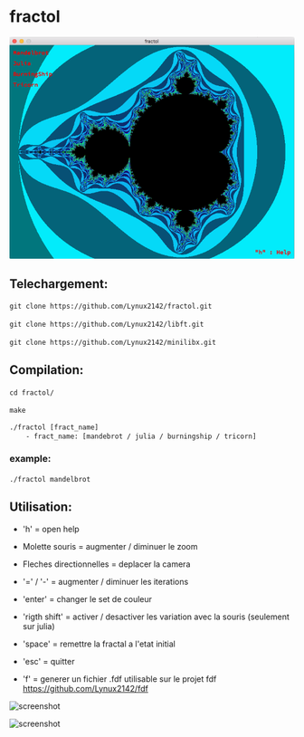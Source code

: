 # fractol

![screenshot](/screens/screen.png?raw=true)

## Telechargement:
```
git clone https://github.com/Lynux2142/fractol.git

git clone https://github.com/Lynux2142/libft.git

git clone https://github.com/Lynux2142/minilibx.git
```

## Compilation:

```cd fractol/```

```make```

```
./fractol [fract_name]
	- fract_name: [mandebrot / julia / burningship / tricorn]
```

### example:

```./fractol mandelbrot```

## Utilisation:

* 'h' = open help

* Molette souris = augmenter / diminuer le zoom

* Fleches directionnelles = deplacer la camera

* '=' / '-' = augmenter / diminuer les iterations

* 'enter' = changer le set de couleur

* 'rigth shift' = activer / desactiver les variation avec la souris (seulement sur julia)

* 'space' = remettre la fractal a l'etat initial

* 'esc' = quitter

* 'f' = generer un fichier .fdf utilisable sur le projet fdf https://github.com/Lynux2142/fdf

![screenshot](/screens/screen2.png?raw=true)

![screenshot](/screens/screen3.png?raw=true)

